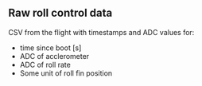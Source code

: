 ## Raw roll control data

CSV from the flight with timestamps and ADC values for:

 - time since boot [s]
 - ADC of acclerometer
 - ADC of roll rate
 - Some unit of roll fin position
